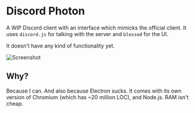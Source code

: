 # Discord Photon
A WIP Discord client with an interface which mimicks the official client. It uses `discord.js` for talking with the server and `blessed` for the UI.

It doesn't have any kind of functionality yet.

![Screenshot](https://i.imgur.com/LekeSGz.png)

## Why?
Because I can. And also because Electron sucks. It comes with its own version of Chromium (which has ~20 million LOC), and Node.js. RAM isn't cheap.